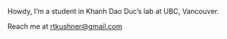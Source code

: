 Howdy,  I’m a student in Khanh Dao Duc’s lab at UBC, Vancouver.

Reach me at [rtkushner@gmail.com](rtkushner@gmail.com)
